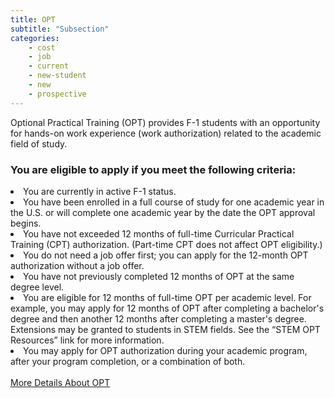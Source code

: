 ```yaml
---
title: OPT
subtitle: "Subsection"
categories:
    - cost
    - job
    - current
    - new-student
    - new
    - prospective
---
```

 Optional Practical Training (OPT) provides F-1 students with an opportunity
                    for hands-on work experience (work authorization) related to the academic field of study.

<h3>You are eligible to apply if you meet the following criteria: </h3>

<li><span>You are currently in active F-1 status.</span></li>
<li><span>You have been enrolled in a full course of study for one academic year in the U.S. or will complete one academic year by the date the OPT approval begins.</span></li>
<li><span>You have not exceeded 12 months of full-time Curricular Practical Training (CPT) authorization. (Part-time CPT does not affect OPT eligibility.)</span></li>
<li><span>You do not need a job offer first; you can apply for the 12-month OPT authorization without a job offer.</span></li>
<li><span>You have not previously completed 12 months of OPT at the same degree level.</span></li>
<li><span>You are eligible for 12 months of full-time OPT per academic level. For example, you may apply for 12 months of OPT after completing a bachelor's degree and then another 12 months after completing a master's degree. Extensions may be granted to students in STEM fields. See the “STEM OPT Resources” link for more information.</span></li>
<li><span>You may apply for OPT authorization during your academic program, after your program completion, or a combination of both.</span></li> <br>
<a href="https://semo.edu/international/student-services/opt-resources.html" target="blank">More Details About OPT</a>